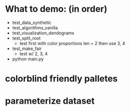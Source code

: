 # What to demo: (in order)
- test_data_synthetic
- test_algorithms_vanilla
- test_visualization_dendograms
- test_split_root
  - test first with color proportions len = 2 then use 3, 4
- test_make_fair
  - test w/ 2, 3, 4
- python main.py

# colorblind friendly palletes
# parameterize dataset